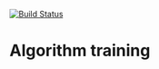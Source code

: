 [![Build Status](https://travis-ci.org/stevepetcu/algorithm-training.svg?branch=master)](https://travis-ci.org/stevepetcu/algorithm-training)

# Algorithm training
